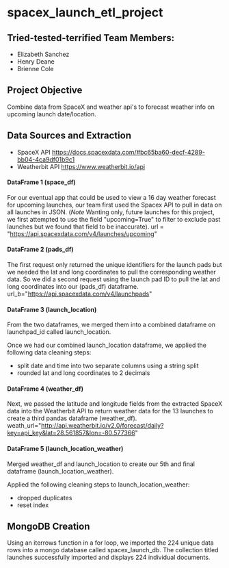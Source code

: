 # spacex_launch_etl_project

## Tried-tested-terrified Team Members:
- Elizabeth Sanchez
- Henry Deane
- Brienne Cole

## Project Objective
Combine data from SpaceX and weather api's to forecast weather info on upcoming launch date/location.

## Data Sources and Extraction
- SpaceX API https://docs.spacexdata.com/#bc65ba60-decf-4289-bb04-4ca9df01b9c1
- Weatherbit API https://www.weatherbit.io/api

#### DataFrame 1 (space_df)
For our eventual app that could be used to view a 16 day weather forecast for upcoming launches, our team first used the Spacex API to pull in data on all launches in JSON. (*Note* Wanting only, future launches for this project, we first attempted to use the field "upcoming=True" to filter to exclude past launches but we found that field to be inaccurate). 
url = "https://api.spacexdata.com/v4/launches/upcoming"

#### DataFrame 2 (pads_df)
The first request only returned the unique identifiers for the launch pads but we needed the lat and long coordinates to pull the corresponding weather data. So we did a second request using the launch pad ID to pull the lat and long coordinates into our (pads_df) dataframe.
url_b="https://api.spacexdata.com/v4/launchpads"

#### DataFrame 3 (launch_location)
From the two dataframes, we merged them into a combined dataframe on launchpad_id called launch_location.

Once we had our combined launch_location dataframe, we applied the following data cleaning steps:
- split date and time into two separate columns using a string split
- rounded lat and long coordinates to 2 decimals

#### DataFrame 4 (weather_df)
Next, we passed the latitude and longitude fields from the extracted SpaceX data into the Weatherbit API to return weather data for the 13 launches to create a third pandas dataframe (weather_df).
weath_url="http://api.weatherbit.io/v2.0/forecast/daily?key=api_key&lat=28.561857&lon=-80.577366"

#### DataFrame 5 (launch_location_weather)
Merged weather_df and launch_location to create our 5th and final dataframe (launch_location_weather). 

Applied the following cleaning steps to launch_location_weather:
- dropped duplicates
- reset index

## MongoDB Creation 
Using an iterrows function in a for loop, we imported the 224 unique data rows into a mongo database called spacex_launch_db. The collection titled launches successfully imported and displays 224 individual documents.
